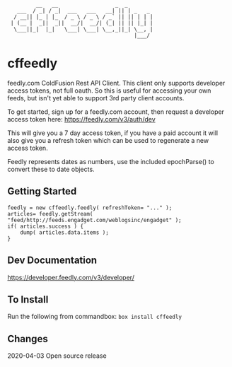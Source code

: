 ```
         __   __                  _  _        
   ___  / _| / _|  ___   ___   __| || | _   _ 
  / __|| |_ | |_  / _ \ / _ \ / _` || || | | |
 | (__ |  _||  _||  __/|  __/| (_| || || |_| |
  \___||_|  |_|   \___| \___| \__,_||_| \__, |
                                        |___/ 
```
# cffeedly
feedly.com ColdFusion Rest API Client. This client only supports developer access tokens, not full oauth.
So this is useful for accessing your own feeds, but isn't yet able to support 3rd party client accounts. 

To get started, sign up for a feedly.com account, then request a developer access token here:
https://feedly.com/v3/auth/dev

This will give you a 7 day access token, if you have a paid account it will also give you a refresh token which
can be used to regenerate a new access token.

Feedly represents dates as numbers, use the included epochParse() to convert these to date objects.

## Getting Started
```
feedly = new cffeedly.feedly( refreshToken= "..." );
articles= feedly.getStream( "feed/http://feeds.engadget.com/weblogsinc/engadget" );
if( articles.success ) { 
	dump( articles.data.items );
}
```

## Dev Documentation
https://developer.feedly.com/v3/developer/

## To Install
Run the following from commandbox:
`box install cffeedly`

## Changes
2020-04-03 Open source release

